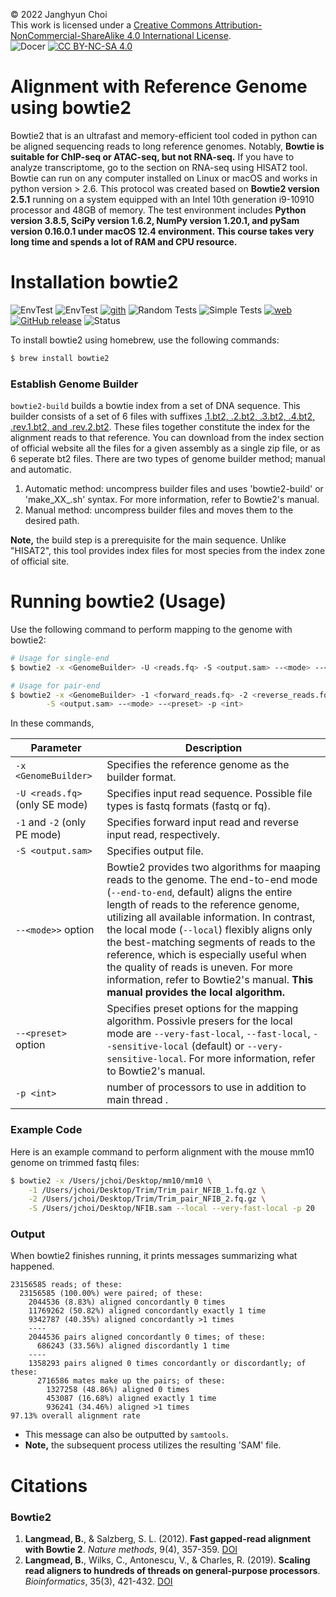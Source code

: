© 2022 Janghyun Choi<br>This work is licensed under a [Creative Commons Attribution-NonCommercial-ShareAlike 4.0 International License](https://creativecommons.org/licenses/by-nc-sa/4.0/).<br>![Docer](https://img.shields.io/badge/Revised%20version-5%2E15%2E24-green?style=flat&logo=Markdown&colorA=black) [![CC BY-NC-SA 4.0](https://img.shields.io/badge/License-CC%20BY--NC--SA%204.0-green?labelColor=black)](http://creativecommons.org/licenses/by-nc-sa/4.0/)

# Alignment with Reference Genome using bowtie2
Bowtie2 that is an ultrafast and memory-efficient tool coded in python can be aligned sequencing reads to long reference genomes. Notably, **Bowtie is suitable for ChIP-seq or ATAC-seq, but not RNA-seq.** If you have to analyze transcriptome, go to the section on RNA-seq using HISAT2 tool. Bowtie can run on any computer installed on Linux or macOS and works in python version > 2.6. This protocol was created based on **Bowtie2 version 2.5.1** running on a system equipped with an Intel 10th generation i9-10910 processor and 48GB of memory. The test environment includes **Python version 3.8.5, SciPy version 1.6.2, NumPy version 1.20.1, and pySam version 0.16.0.1 under macOS 12.4 environment. This course takes very long time and spends a lot of RAM and CPU resource.**

# Installation bowtie2
![EnvTest](https://img.shields.io/badge/macOS-000000?style=flat&logo=apple&logoColor=white) ![EnvTest](https://img.shields.io/badge/Ubuntu-E95420?style=flat&logo=ubuntu&logoColor=white) [![gith](https://img.shields.io/badge/GitHub-181717?style=flat&logo=github&logoColor=white)](https://github.com/BenLangmead/bowtie2) ![Random Tests](https://github.com/BenLangmead/bowtie2/actions/workflows/random-tests.yml/badge.svg) ![Simple Tests](https://github.com/BenLangmead/bowtie2/actions/workflows/simple-tests.yml/badge.svg) [![web](https://img.shields.io/badge/Official-e34c26?style=flat&logo=html5&logoColor=white)](https://bowtie-bio.sourceforge.net/bowtie2/index.shtml) [![GitHub release](https://img.shields.io/github/v/release/BenLangmead/bowtie2?labelColor=black)](https://github.com/BenLangmead/bowtie2/releases) ![Status](https://img.shields.io/badge/status-stable-DarkSeaGreen?labelColor=black)

To install bowtie2 using homebrew, use the following commands:

```bash
$ brew install bowtie2
```

### Establish Genome Builder
`bowtie2-build` builds a bowtie index from a set of DNA sequence. This builder consists of a set of 6 files with suffixes <u>.1.bt2, .2.bt2, .3.bt2, .4.bt2, .rev.1.bt2, and .rev.2.bt2</u>. These files together constitute the index for the alignment reads to that reference. You can download from the index section of official website all the files for a given assembly as a single zip file, or as 6 seperate bt2 files. There are two types of genome builder method; manual and automatic.
1. Automatic method: uncompress builder files and uses 'bowtie2-build' or 'make_XX_.sh' syntax. For more information, refer to Bowtie2's manual.
2. Manual method: uncompress builder files and moves them to the desired path.

**Note,** the build step is a prerequisite for the main sequence. Unlike "HISAT2", this tool provides index files for most species from the index zone of official site.

# Running bowtie2 (Usage)
Use the following command to perform mapping to the genome with bowtie2:
```bash
# Usage for single-end
$ bowtie2 -x <GenomeBuilder> -U <reads.fq> -S <output.sam> --<mode> --<preset> -p <int>

# Usage for pair-end
$ bowtie2 -x <GenomeBuilder> -1 <forward_reads.fq> -2 <reverse_reads.fq> \
        -S <output.sam> --<mode> --<preset> -p <int>
```
In these commands,

| Parameter | Description |
|----|----|
|`-x <GenomeBuilder>` | Specifies the reference genome as the builder format. |
|`-U <reads.fq>` (only SE mode) | Specifies input read sequence. Possible file types is fastq formats (fastq or fq). |
|`-1` and `-2` (only PE mode) | Specifies forward input read and reverse input read, respectively. |
|`-S <output.sam>` | Specifies output file. |
|`--<mode>>` option | Bowtie2 provides two algorithms for maaping reads to the genome. The end-to-end mode (`--end-to-end`, default) aligns the entire length of reads to the reference genome, utilizing all available information. In contrast, the local mode (`--local`) flexibly aligns only the best-matching segments of reads to the reference, which is especially useful when the quality of reads is uneven. For more information, refer to Bowtie2's manual. **This manual provides the local algorithm.**|
| `--<preset>` option | Specifies preset options for the mapping algorithm. Possivle presers for the local mode are `--very-fast-local`, `--fast-local`, `--sensitive-local` (default) or `--very-sensitive-local`. For more information, refer to Bowtie2's manual. |
|`-p <int>` | number of processors to use in addition to main thread <int>. |

### Example Code
Here is an example command to perform alignment with the mouse mm10 genome on trimmed fastq files:
```bash
$ bowtie2 -x /Users/jchoi/Desktop/mm10/mm10 \
    -1 /Users/jchoi/Desktop/Trim/Trim_pair_NFIB_1.fq.gz \
    -2 /Users/jchoi/Desktop/Trim/Trim_pair_NFIB_2.fq.gz \
    -S /Users/jchoi/Desktop/NFIB.sam --local --very-fast-local -p 20
```

### Output
When bowtie2 finishes running, it prints messages summarizing what happened.
```
23156585 reads; of these:
  23156585 (100.00%) were paired; of these:
    2044536 (8.83%) aligned concordantly 0 times
    11769262 (50.82%) aligned concordantly exactly 1 time
    9342787 (40.35%) aligned concordantly >1 times
    ----
    2044536 pairs aligned concordantly 0 times; of these:
      686243 (33.56%) aligned discordantly 1 time
    ----
    1358293 pairs aligned 0 times concordantly or discordantly; of these:
      2716586 mates make up the pairs; of these:
        1327258 (48.86%) aligned 0 times
        453087 (16.68%) aligned exactly 1 time
        936241 (34.46%) aligned >1 times
97.13% overall alignment rate
```
- This message can also be outputted by `samtools`. 
- **Note,** the subsequent process utilizes the resulting 'SAM' file.

# Citations
### Bowtie2
1. **Langmead, B.**, & Salzberg, S. L. (2012). **Fast gapped-read alignment with Bowtie 2**. *Nature methods*, 9(4), 357-359. [DOI](https://doi.org/10.1038/nmeth.1923)<br>
2. **Langmead, B.**, Wilks, C., Antonescu, V., & Charles, R. (2019). **Scaling read aligners to hundreds of threads on general-purpose processors**. *Bioinformatics*, 35(3), 421-432. [DOI](https://doi.org/10.1093/bioinformatics/bty648)
